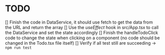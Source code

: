 # TODO

[] Finish the code in DataService, it should use fetch to get the data from the URL and return the array
[] Use the _useEffect_ hook in src/App.tsx to call the DataService and set the state accordingly
[] Finish the handleTodoClick code to change the state when clicking on a <Todo/> component (no code should be changed in the Todo.tsx file itself)
[] Verify if all test still are succeeding -> `npm run test`
